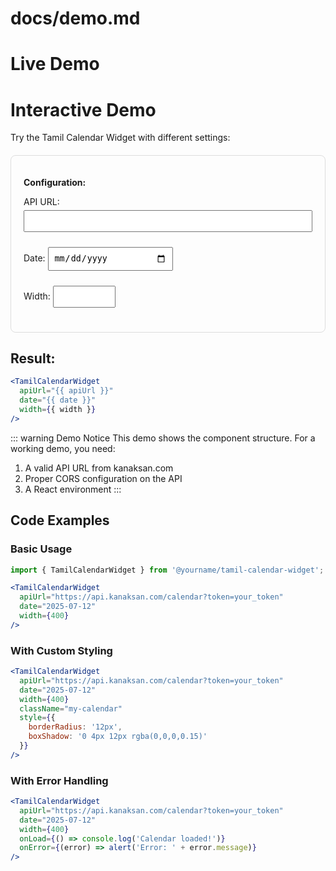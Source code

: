 # docs/demo.md
# Live Demo

<script setup>
import { ref } from 'vue'

const apiUrl = ref('https://api.kanaksan.com/calendar?token=demo')
const date = ref('2025-07-12')
const width = ref(400)
</script>

# Interactive Demo

Try the Tamil Calendar Widget with different settings:

<div style="border: 1px solid #ddd; padding: 20px; border-radius: 8px; margin: 20px 0;">

**Configuration:**

API URL: <input v-model="apiUrl" style="width: 100%; margin: 5px 0; padding: 8px;" />

Date: <input v-model="date" type="date" style="width: 200px; margin: 5px 0; padding: 8px;" />

Width: <input v-model.number="width" type="number" min="200" max="800" style="width: 100px; margin: 5px 0; padding: 8px;" />

</div>

## Result:

```jsx
<TamilCalendarWidget 
  apiUrl="{{ apiUrl }}"
  date="{{ date }}"
  width={{ width }}
/>
```

::: warning Demo Notice
This demo shows the component structure. For a working demo, you need:
1. A valid API URL from kanaksan.com
2. Proper CORS configuration on the API
3. A React environment
:::

## Code Examples

### Basic Usage
```jsx
import { TamilCalendarWidget } from '@yourname/tamil-calendar-widget';

<TamilCalendarWidget 
  apiUrl="https://api.kanaksan.com/calendar?token=your_token"
  date="2025-07-12"
  width={400}
/>
```

### With Custom Styling
```jsx
<TamilCalendarWidget 
  apiUrl="https://api.kanaksan.com/calendar?token=your_token"
  date="2025-07-12"
  width={400}
  className="my-calendar"
  style={{ 
    borderRadius: '12px', 
    boxShadow: '0 4px 12px rgba(0,0,0,0.15)' 
  }}
/>
```

### With Error Handling
```jsx
<TamilCalendarWidget 
  apiUrl="https://api.kanaksan.com/calendar?token=your_token"
  date="2025-07-12"
  width={400}
  onLoad={() => console.log('Calendar loaded!')}
  onError={(error) => alert('Error: ' + error.message)}
/>
```
